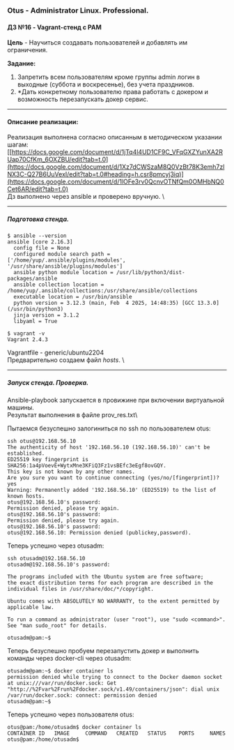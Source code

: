 ### **Otus - Administrator Linux. Professional.**  
#### **ДЗ №16 - Vagrant-стенд c PAM**  
**Цель** - Научиться создавать пользователей и добавлять им ограничения.

**Задание:**
1) Запретить всем пользователям кроме группы admin логин в выходные (суббота и воскресенье), без учета праздников.
2) *Дать конкретному пользователю права работать с докером и возможность перезапускать докер сервис.

****
#### **Описание реализации:**  
Реализация выполнена согласно описанным в методическом указании шагам: [[https://docs.google.com/document/d/1jTq4l4UD1CF9C_VFqGXZYunXA2RUap70CfKm_6OXZBU/edit?tab=t.0](https://docs.google.com/document/d/1Xz7dCWSzaM8Q0VzBt78K3emh7zlNX3C-Q27B6UuVexI/edit?tab=t.0#heading=h.csr8pmcyj3iq)](https://docs.google.com/document/d/1lOFe3rv0QcnvOTNfQm0OMHbNQ0Cet6AR/edit?tab=t.0) \
Дз выполнено через ansible и проверено вручную. \

***
##### Подготовка стенда.
```
$ ansible --version
ansible [core 2.16.3]
  config file = None
  configured module search path = ['/home/yup/.ansible/plugins/modules', '/usr/share/ansible/plugins/modules']
  ansible python module location = /usr/lib/python3/dist-packages/ansible
  ansible collection location = /home/yup/.ansible/collections:/usr/share/ansible/collections
  executable location = /usr/bin/ansible
  python version = 3.12.3 (main, Feb  4 2025, 14:48:35) [GCC 13.3.0] (/usr/bin/python3)
  jinja version = 3.1.2
  libyaml = True

$ vagrant -v
Vagrant 2.4.3
```
Vagrantfile - generic/ubuntu2204\
Предварительно создаем файл *hosts*. \

***
##### Запуск стенда. Проверка.
Ansible-playbook запускается в провижине при включении виртуальной машины.\
Результат выполнения в файле prov_res.txt\

Пытаемся безуспешно залогиниться по ssh по пользователем otus:
```
ssh otus@192.168.56.10
The authenticity of host '192.168.56.10 (192.168.56.10)' can't be established.
ED25519 key fingerprint is SHA256:1a4pVoevE+WytxMne3KFiQ3Fz1vsBEfc3eEgf8ovGQY.
This key is not known by any other names.
Are you sure you want to continue connecting (yes/no/[fingerprint])? yes
Warning: Permanently added '192.168.56.10' (ED25519) to the list of known hosts.
otus@192.168.56.10's password: 
Permission denied, please try again.
otus@192.168.56.10's password: 
Permission denied, please try again.
otus@192.168.56.10's password: 
otus@192.168.56.10: Permission denied (publickey,password).
```

Теперь успешно через otusadm:
```
ssh otusadm@192.168.56.10
otusadm@192.168.56.10's password: 

The programs included with the Ubuntu system are free software;
the exact distribution terms for each program are described in the
individual files in /usr/share/doc/*/copyright.

Ubuntu comes with ABSOLUTELY NO WARRANTY, to the extent permitted by
applicable law.

To run a command as administrator (user "root"), use "sudo <command>".
See "man sudo_root" for details.

otusadm@pam:~$ 

```
Теперь безуспешно пробуем перезапустить докер и выполнить команды через docker-cli через otusadm:
```
otusadm@pam:~$ docker container ls
permission denied while trying to connect to the Docker daemon socket at unix:///var/run/docker.sock: Get "http://%2Fvar%2Frun%2Fdocker.sock/v1.49/containers/json": dial unix /var/run/docker.sock: connect: permission denied
otusadm@pam:~$ 
```
Теперь успешно через пользователя otus:
```
otus@pam:/home/otusadm$ docker container ls
CONTAINER ID   IMAGE     COMMAND   CREATED   STATUS    PORTS     NAMES
otus@pam:/home/otusadm$ 
```
